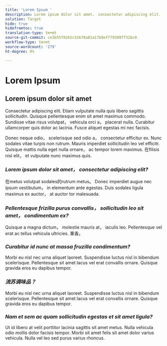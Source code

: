 ```yaml
---
title: 'Lorem Ipsum '
description: Lorem ipsum dolor sit amet， consectetur adipiscing elit. Etiam vulputate nulla quis libero sagittis sollicitudin.
solution: Target
hide: true
hidefromtoc: true
translation-type: tm+mt
source-git-commit: ce3b55f0265c52670a81a17b9eff79309ff32bc0
workflow-type: tm+mt
source-wordcount: '279'
ht-degree: 0%

---
```



# Lorem Ipsum

## Lorem ipsum dolor sit amet

Consectetur adipiscing elit. Etiam vulputate nulla quis libero sagittis sollicitudin. Quisque pellentesque enim sit amet maximus commodo. Sundisse vitae risus volutpat， vehicula orci a， placerat nulla. Curabitur ullamcorper quis dolor ac lacinia. Fusce aliquet egestas mi nec facisis.

Donec neque odio， scelerisque sed odio a， consectetur efficitur ex. Nunc sodales vitae turpis non rutrum. Mauris imperdiet sollicitudin leo vel efficitr. Quisque mattis nulla eget nulla ornare， ac tempor lorem maximus. 在filisis nisl elit， et vulputate nunc maximus quis.

### **_Lorem ipsum dolor sit amet， consectetur adipiscing elit?_**

在metus volutpat sodales的rutrum metus。 Donec imperdiet augue nec ipsum vestibulum， in elementum ante egestas. Duis sodales ligula maximus ex auctor， at auctor tor malesuada.

### **_Pellentesque frizilla purus convallis， sollicitudin leo sit amet， condimentum ex?_**

Quisque a magna dictum， molestie mauris at， iaculis leo. Pellentesque vel erat ac tellus vehicula ultricies. 果香。

### **_Curabitur id nunc at massa fruzilla condimentum?_**

Morbi eu nisl nec urna aliquet laoreet. Suspendisse luctus nisl in bibendum scelerisque. Pellentesque sit amet lacus vel erat convallis ornare. Quisque gravida eros eu dapibus tempor.

### **_流苏调味品？_**

Morbi eu nisl nec urna aliquet laoreet. Suspendisse luctus nisl in bibendum scelerisque. Pellentesque sit amet lacus vel erat convallis ornare. Quisque gravida eros eu dapibus tempor.

### **_Nam et sem ac quam sollicitudin egestas et sit amet ligula?_**

Ut id libero at velit porttitor lacinia sagittis sit amet metus. Nulla vehicula odio mollis dolor facisis tempor. Morbi sit amet felis sit amet dolor varius vehicula. Nulla vel leo sed purus varius rhoncus.